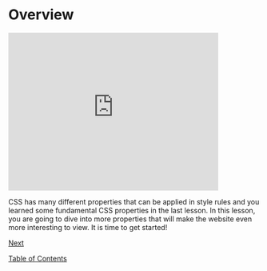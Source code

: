 # Overview

<iframe width="420" height="315" src="https://player.vimeo.com/external/227984218.hd.mp4?s=37a8ce0ca3f3714e26d657f60fa18adb442528d8&profile_id=175" frameborder="0" allowfullscreen></iframe>

CSS has many different properties that can be applied in style rules and you learned some fundamental CSS properties in the last lesson. In this lesson, you are going to dive into more properties that will make the website even more interesting to view. It is time to get started!

[Next](./2.md)

[Table of Contents](./README.md)

